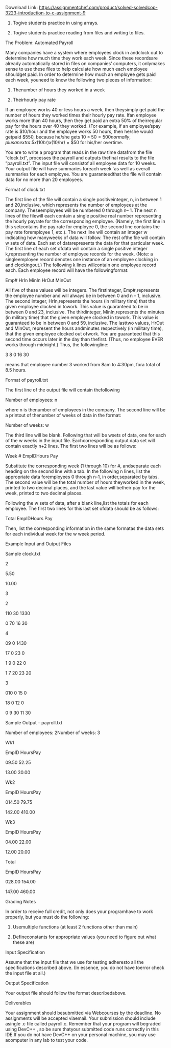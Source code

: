 Download Link: https://assignmentchef.com/product/solved-solvedcop-3223-introduction-to-c-assignment-9
<br>



1. Togive students practice in using arrays.

2. Togive students practice reading from files and writing to files.

The Problem: Automated Payroll

Many companies have a system where employees clock in andclock out to determine how much time they work each week. Since these recordsare already automatically stored in files on companies’ computers, it onlymakes sense to use these files to help calculate how much each employee shouldget paid. In order to determine how much an employee gets paid each week, youneed to know the following two pieces of information:

1) Thenumber of hours they worked in a week

2) Theirhourly pay rate

If an employee works 40 or less hours a week, then theysimply get paid the number of hours they worked times their hourly pay rate. Ifan employee works more than 40 hours, then they get paid an extra 50% of theirregular pay for the hours over 40 they worked. (For example, if an employee’spay rate is $10/hour and the employee works 50 hours, then he/she would getpaid $550, because he/she gets $10×50 = 500 normally, plus an extra .5x(10hr)x($10/hr) = $50 for his/her overtime.

You are to write a program that reads in the raw time datafrom the file “clock.txt”, processes the payroll and outputs thefinal results to the file “payroll.txt”. The input file will consistof all employee data for 10 weeks. Your output file will have summaries foreach week `as well as overall summaries for each employee. You are guaranteedthat the file will contain data for no more than 20 employees.

Format of clock.txt

The first line of the file will contain a single positiveinteger, n, in between 1 and 20,inclusive, which represents the number of employees at the company. Theseemployees will be numbered 0 through n– 1. The next n lines of the filewill each contain a single positive real number representing the hourly payrate for the corresponding employee. (Namely, the first line in this setcontains the pay rate for employee 0, the second line contains the pay rate foremployee 1, etc.). The next line will contain an integer w indicating how manyweeks of data will follow. The rest ofthe file will contain w sets of data. Each set of datarepresents the data for that particular week. The first line of each set ofdata will contain a single positive integer k,representing the number of employee records for the week. (Note: a singleemployee record denotes one instance of an employee clocking in and clockingout.) The following k lines willcontain one employee record each. Each employee record will have the followingformat:

Emp# HrIn MinIn HrOut MinOut

All five of these values will be integers. The firstinteger, Emp#,represents the employee number and will always be in between 0 and n – 1, inclusive. The second integer, HrIn,represents the hours (in military time) that the given employee clocked in towork. This value is guaranteed to be in between 0 and 23, inclusive. The thirdinteger, MinIn,represents the minutes (in military time) that the given employee clocked in towork. This value is guaranteed to be in between 0 and 59, inclusive. The lasttwo values, HrOut and MinOut, represent the hours andminutes respectively (in military time), that the given employee clocked out ofwork. You are guaranteed that this second time occurs later in the day than thefirst. (Thus, no employee EVER works through midnight.) Thus, the followingline:

3 8 0 16 30

means that employee number 3 worked from 8am to 4:30pm, fora total of 8.5 hours.

Format of payroll.txt

The first line of the output file will contain thefollowing

Number of employees: n

where n is thenumber of employees in the company. The second line will be a printout of thenumber of weeks of data in the format:

Number of weeks: w

The third line will be blank. Following that will be wsets of data, one for each of the w weeks in the input file. Eachcorresponding output data set will contain exactly n+2 lines. The first two lines will be as follows:

Week # EmpIDHours Pay

Substitute the corresponding week (1 through 10) for #, andseparate each heading on the second line with a tab. In the following n lines, list the appropriate data foremployees 0 through n-1, in order,separated by tabs. The second value will be the total number of hours theyworked in the week, printed to two decimal places, and the last value will betheir pay for the week, printed to two decimal places.

Following the w sets of data, after a blank line,list the totals for each employee. The first two lines for this last set ofdata should be as follows:

Total EmpIDHours Pay

Then, list the corresponding information in the same formatas the data sets for each individual week for the w week period.

Example Input and Output Files

Sample clock.txt

2

5.50

10.00

3

2

110 30 1330

0 70 16 30

4

09 0 1430

17 0 23 0

1 9 0 22 0

1 7 20 23 20

3

010 0 15 0

18 0 12 0

0 9 30 11 30

Sample Output – payroll.txt

Number of employees: 2Number of weeks: 3

Wk1

EmpID HoursPay

09.50 52.25

13.00 30.00

Wk2

EmpID HoursPay

014.50 79.75

142.00 410.00

Wk3

EmpID HoursPay

04.00 22.00

12.00 20.00

Total

EmpID HoursPay

028.00 154.00

147.00 460.00

Grading Notes

In order to receive full credit, not only does your programhave to work properly, but you must do the following:

1) Usemultiple functions (at least 2 functions other than main)

2) Defineconstants for appropriate values (you need to figure out what these are)

Input Specification

Assume that the input file that we use for testing adheresto all the specifications described above. (In essence, you do not have toerror check the input file at all.)

Output Specification

Your output file should follow the format describedabove.

Deliverables

Your assignment should besubmitted via Webcourses by the deadline. No assignments will be accepted viaemail. Your submission should include asingle .c file called payroll.c. Remember that your program will begraded using DevC++ , so be sure thatyour submitted code runs correctly in this IDE.If you do not have DevC++ on your personal machine, you may use acomputer in any lab to test your code.